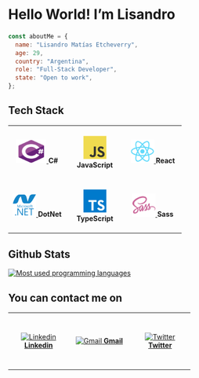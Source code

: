 <h1>Hello World! I’m Lisandro</h1>

```javascript
const aboutMe = {
  name: "Lisandro Matías Etcheverry",
  age: 29,
  country: "Argentina",
  role: "Full-Stack Developer",
  state: "Open to work",
};
```

<h2>Tech Stack</h2>

<table>
  <tr>
    <td align="center" height="104" width="104">
     <a href="https://learn.microsoft.com/en-us/dotnet/csharp/">
      <img
        src="https://github.com/Lisandro1313/Lisandro1313/blob/main/images/csharp-original.svg"
        width="62"
        height="48"
        alt="C#"
      />
     </a>
     <strong>C#</strong>
    </td>
    <td align="center" height="104" width="104">
     <a href="https://developer.mozilla.org/en-US/docs/Web/JavaScript">
      <img
        src="https://github.com/Lisandro1313/Lisandro1313/blob/main/images/javascript-original.svg"
        width="48"
        height="48"
        alt="JavaScript"
      />
     </a>
     <strong>JavaScript</strong>
    </td>
    <td align="center" height="104" width="104">
     <a href="https://es.react.dev/">
      <img
        src="https://github.com/Lisandro1313/Lisandro1313/blob/main/images/react-original.svg"
        width="48"
        height="48"
        alt="React"
      />
     </a>
     <strong>React</strong>
    </td>
  </tr>
  <tr>
    <td align="center" height="104" width="104">
     <a href="https://dotnet.microsoft.com/en-us/">
      <img
        src="https://github.com/Lisandro1313/Lisandro1313/blob/main/images/dot-net-plain-wordmark.svg"
        width="48"
        height="48"
        alt="DotNet"
      />
     </a>
     <strong>DotNet</strong>
    </td>
    <td align="center" height="104" width="104">
     <a href="https://dotnet.microsoft.com/en-us/">
      <img
        src="https://github.com/Lisandro1313/Lisandro1313/blob/main/images/typescript-original.svg"
        width="48"
        height="48"
        alt="TypeScript"
      />
     </a>
     <strong>TypeScript</strong>
    </td>
    <td align="center" height="104" width="104">
     <a href="https://sass-lang.com/">
      <img
        src="https://github.com/Lisandro1313/Lisandro1313/blob/main/images/sass-original.svg"
        width="48"
        height="48"
        alt="Sass"
      />
     </a>
     <strong>Sass</strong>
    </td>
  </tr>
</table>

<h2>Github Stats</h2>

<a href="https://github.com/agusscript?tab=repositories">
 <img 
   src="https://github-readme-stats.vercel.app/api/top-langs/?username=Lisandro1313&layout=compact"
   width="400"
   alt="Most used programming languages"
 />
</a>

<h2>You can contact me on</h2>
<table>
  <tr>
    <td align="center" height="110" width="110">
     <a href="https://www.linkedin.com/in/lisandro-etcheverry1/">
      <img
        src="https://cdn.jsdelivr.net/gh/devicons/devicon/icons/linkedin/linkedin-original.svg"
        width="60"
        height="50"
        alt="Linkedin"
      />
     </a>
     <a href="https://www.linkedin.com/in/lisandro-etcheverry1/">
      <strong>Linkedin</strong>
     </a>
    </td>
    <td align="center" height="110" width="110">
     <a href="mailto:lism.etcheverry@gmail.com">
      <img
        src="https://www.svgrepo.com/show/303161/gmail-icon-logo.svg"
        width="60"
        height="50"
        alt="Gmail"
      />
     </a>
     <a href="mailto:lism.etcheverry@gmail.com">
     <strong>Gmail</strong>
     </a>
    </td>
   <td align="center" height="110" width="110">
     <a href="https://twitter.com/lisandro_etcheverry">
      <img
        src="https://cdn.jsdelivr.net/gh/devicons/devicon/icons/twitter/twitter-original.svg"
        width="42"
        height="50"
        alt="Twitter"
      />
     </a>
     <a href="https://twitter.com/lisandro_etcheverry">
      <strong>Twitter</strong>
     </a>
    </td>
  </tr>
</table>

